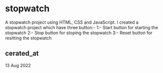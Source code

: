 # stopwatch

A stopwatch project using HTML, CSS and JavaScript.
I created a stopwatch project which have three button:- 
   1:- Start button for starting the stopwatch
   2:- Stop button for stoping the stopwatch
   3:- Reset button for resitting the stopwatch


## cerated_at

13 Aug 2022

